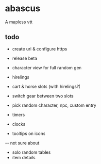# abascus

A mapless vtt

## todo

- create url & configure https

- release beta

- character view for full random gen
- hirelings
- cart & horse slots (with hirelings?)
- switch gear between two slots
- pick random character, npc, custom entry
- timers
- clocks
- tooltips on icons

-- not sure about

- solo random tables
- item details
